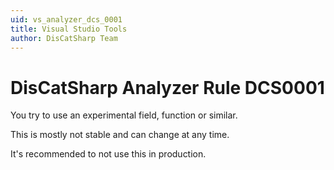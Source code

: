 ```yaml
---
uid: vs_analyzer_dcs_0001
title: Visual Studio Tools
author: DisCatSharp Team
---
```


# DisCatSharp Analyzer Rule DCS0001

You try to use an experimental field, function or similar.

This is mostly not stable and can change at any time.

It's recommended to not use this in production.
